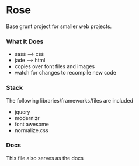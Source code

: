 # Rose

Base grunt project for smaller web projects.


### What It Does
- sass --> css
- jade --> html
- copies over font files and images
- watch for changes to recompile new code


### Stack
The following libraries/frameworks/files are included
- jquery
- modernizr
- font awesome
- normalize.css

### Docs

This file also serves as the docs